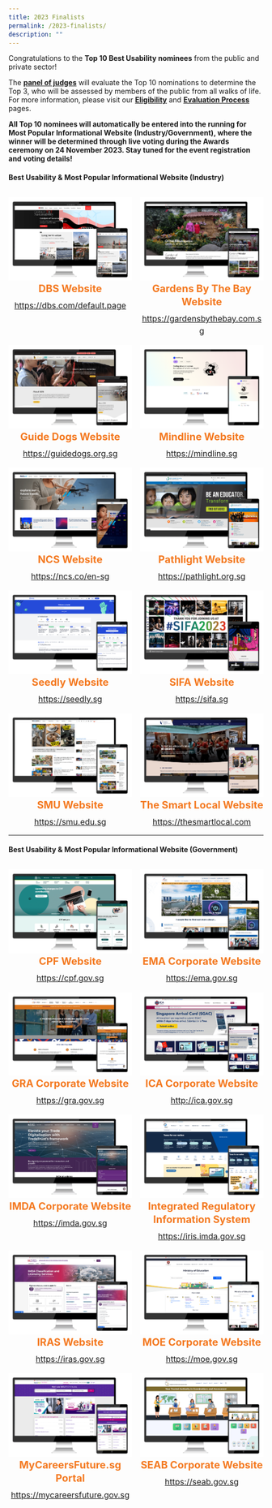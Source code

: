 ```yaml
---
title: 2023 Finalists
permalink: /2023-finalists/
description: ""
---
```

<style type="text/css">
.content h4 {
    color: #B41E8E;
    font-weight: 700;
}
.winner {
    font-size: 1.25rem;
    color: #F47920;
    font-weight: 700;
    line-height: 1.3 !important;
    margin-top: 0;
	  margin-bottom:8px;
}
.classification {
    font-size: 1rem;
    color: #667085;
    line-height: 1.5 !important;
}
.grid-container {
    display: grid;
    gap: 1rem;
	  grid-template-columns: repeat(auto-fit, minmax(15rem, 3fr));
    justify-content: center;
	padding-top:12px;
}
	.grid-container .content{text-align:center;}
</style>

<div>
	<p>Congratulations to the <strong>Top 10 Best Usability nominees</strong> from the public and private sector! 
		
The <a aria-label="Link to Judges" href="/judges/"><strong>panel of judges</strong></a> will evaluate the Top 10 nominations to determine the Top 3, who will be assessed by members of the public from all walks of life. For more information, please visit our <a aria-label="Link to Eligibility" href="/eligibility/"><strong>Eligibility</strong></a> and <a aria-label="Link to Evaluation Process" href="/evaluation-process/"><strong>Evaluation Process</strong></a> pages.

<strong>All Top 10 nominees will automatically be entered into the running for Most Popular Informational Website (Industry/Government), where the winner will be determined through live voting during the Awards ceremony on 24 November 2023. Stay tuned for the event registration and voting details!</strong>
</p>
</div>

<h4 class="has-text-centered">Best Usability &amp; Most Popular Informational Website (Industry)</h4>
<div class="grid-container">
	<div class="content">
		<div><img alt="" src="/images/industry_dbs.png"></div>
		<div class="winner">DBS Website</div>
		<div class="classification"><a target="_blank" href="https://dbs.com/default.page">https://dbs.com/default.page</a></div>
	</div>
	<div class="content">
		<div><img alt="" src="/images/industry_gbtb.png"></div>
		<div class="winner">Gardens By The Bay Website</div>
		<div class="classification"><a target="_blank" href="https://gardensbythebay.com.sg">https://gardensbythebay.com.sg</a></div>
	</div>
	<div class="content">
		<div><img alt="" src="/images/industry_gds.png"></div>
		<div class="winner">Guide Dogs Website</div>
		<div class="classification"><a target="_blank" href="https://guidedogs.org.sg">https://guidedogs.org.sg</a></div>
	</div>
	<div class="content">
		<div><img alt="" src="/images/industry_mindline.png"></div>
		<div class="winner">Mindline Website</div>
		<div class="classification"><a target="_blank" href="https://mindline.sg">https://mindline.sg</a></div>
	</div>
	<div class="content">
		<div><img alt="" src="/images/industry_ncs.png"></div>
		<div class="winner">NCS Website</div>
		<div class="classification"><a target="_blank" href="https://ncs.co/en-sg/">https://ncs.co/en-sg</a></div>
	</div>
	<div class="content">
		<div><img alt="" src="/images/industry_pathlight.png"></div>
		<div class="winner">Pathlight Website</div>
		<div class="classification"><a target="_blank" href="https://pathlight.org.sg">https://pathlight.org.sg</a></div>
	</div>
	<div class="content">
		<div><img alt="" src="/images/industry_seedly.png"></div>
		<div class="winner">Seedly Website</div>
		<div class="classification"><a target="_blank" href="https://seedly.sg">https://seedly.sg</a></div>
	</div>
	<div class="content">
		<div><img alt="" src="/images/industry_sifa.png"></div>
		<div class="winner">SIFA Website</div>
		<div class="classification"><a target="_blank" href="https://sifa.sg">https://sifa.sg</a></div>
	</div>
	<div class="content">
		<div><img alt="" src="/images/industry_smartlocal.png"></div>
		<div class="winner">SMU Website</div>
		<div class="classification"><a target="_blank" href="https://smu.edu.sg">https://smu.edu.sg</a></div>
	</div>
	<div class="content">
		<div><img alt="" src="/images/industry_smu.png"></div>
		<div class="winner">The Smart Local Website</div>
		<div class="classification"><a target="_blank" href="https://thesmartlocal.com">https://thesmartlocal.com</a></div>
	</div>
</div>
<hr>
<h4 class="has-text-centered">Best Usability &amp; Most Popular Informational Website (Government)</h4>
<div class="grid-container">
	<div class="content">
		<div><img alt="" src="/images/gov_cpf.png"></div>
		<div class="winner">CPF Website</div>
		<div class="classification"><a target="_blank" href="https://cpf.gov.sg">https://cpf.gov.sg</a></div>
	</div>
	<div class="content">
		<div><img alt="" src="/images/gov_ema.png"></div>
		<div class="winner">EMA Corporate Website</div>
		<div class="classification"><a target="_blank" href="https://ema.gov.sg">https://ema.gov.sg</a></div>
	</div>
	<div class="content">
		<div><img alt="" src="/images/gov_gra.png"></div>
		<div class="winner">GRA Corporate Website</div>
		<div class="classification"><a target="_blank" href="https://gra.gov.sg">https://gra.gov.sg</a></div>
	</div>
	<div class="content">
		<div><img alt="" src="/images/gov_ica.png"></div>
		<div class="winner">ICA Corporate Website</div>
		<div class="classification"><a target="_blank" href="http://ica.gov.sg">http://ica.gov.sg</a></div>
	</div>
	<div class="content">
		<div><img alt="" src="/images/gov_imda.png"></div>
		<div class="winner">IMDA Corporate Website</div>
		<div class="classification"><a target="_blank" href="https://imda.gov.sg">https://imda.gov.sg</a></div>
	</div>
	<div class="content">
		<div><img alt="" src="/images/gov_iras.png"></div>
		<div class="winner">Integrated Regulatory Information System</div>
		<div class="classification"><a target="_blank" href="https://iris.imda.gov.sg">https://iris.imda.gov.sg</a></div>
	</div>
	<div class="content">
		<div><img alt="" src="/images/gov_iris.png"></div>
		<div class="winner">IRAS Website</div>
		<div class="classification"><a target="_blank" href="https://iras.gov.sg">https://iras.gov.sg</a></div>
	</div>
	<div class="content">
		<div><img alt="" src="/images/gov_moe.png"></div>
		<div class="winner">MOE Corporate Website</div>
		<div class="classification"><a target="_blank" href="https://moe.gov.sg">https://moe.gov.sg</a></div>
	</div>
	<div class="content">
		<div><img alt="" src="/images/gov_mycareers.png"></div>
		<div class="winner">MyCareersFuture.sg Portal</div>
		<div class="classification"><a target="_blank" href="https://mycareersfuture.gov.sg">https://mycareersfuture.gov.sg</a></div>
	</div>
	<div class="content">
		<div><img alt="" src="/images/gov_seab.png"></div>
		<div class="winner">SEAB Corporate Website</div>
		<div class="classification"><a target="_blank" href="https://seab.gov.sg">https://seab.gov.sg
</a></div>
	</div>
</div>